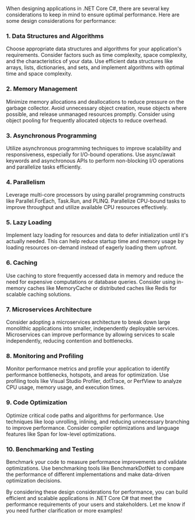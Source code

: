 When designing applications in .NET Core C#, there are several key considerations to keep in mind to ensure optimal performance. Here are some design considerations for performance:

### 1. Data Structures and Algorithms

Choose appropriate data structures and algorithms for your application's requirements. Consider factors such as time complexity, space complexity, and the characteristics of your data. Use efficient data structures like arrays, lists, dictionaries, and sets, and implement algorithms with optimal time and space complexity.

### 2. Memory Management

Minimize memory allocations and deallocations to reduce pressure on the garbage collector. Avoid unnecessary object creation, reuse objects where possible, and release unmanaged resources promptly. Consider using object pooling for frequently allocated objects to reduce overhead.

### 3. Asynchronous Programming

Utilize asynchronous programming techniques to improve scalability and responsiveness, especially for I/O-bound operations. Use async/await keywords and asynchronous APIs to perform non-blocking I/O operations and parallelize tasks efficiently.

### 4. Parallelism

Leverage multi-core processors by using parallel programming constructs like Parallel.ForEach, Task.Run, and PLINQ. Parallelize CPU-bound tasks to improve throughput and utilize available CPU resources effectively.

### 5. Lazy Loading

Implement lazy loading for resources and data to defer initialization until it's actually needed. This can help reduce startup time and memory usage by loading resources on-demand instead of eagerly loading them upfront.

### 6. Caching

Use caching to store frequently accessed data in memory and reduce the need for expensive computations or database queries. Consider using in-memory caches like MemoryCache or distributed caches like Redis for scalable caching solutions.

### 7. Microservices Architecture

Consider adopting a microservices architecture to break down large monolithic applications into smaller, independently deployable services. Microservices can improve performance by allowing services to scale independently, reducing contention and bottlenecks.

### 8. Monitoring and Profiling

Monitor performance metrics and profile your application to identify performance bottlenecks, hotspots, and areas for optimization. Use profiling tools like Visual Studio Profiler, dotTrace, or PerfView to analyze CPU usage, memory usage, and execution times.

### 9. Code Optimization

Optimize critical code paths and algorithms for performance. Use techniques like loop unrolling, inlining, and reducing unnecessary branching to improve performance. Consider compiler optimizations and language features like Span<T> for low-level optimizations.

### 10. Benchmarking and Testing

Benchmark your code to measure performance improvements and validate optimizations. Use benchmarking tools like BenchmarkDotNet to compare the performance of different implementations and make data-driven optimization decisions.

By considering these design considerations for performance, you can build efficient and scalable applications in .NET Core C# that meet the performance requirements of your users and stakeholders. Let me know if you need further clarification or more examples!